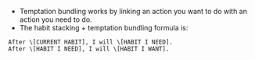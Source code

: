 - Temptation bundling works by linking an action you want to do with an action you need to do.
- The habit stacking + temptation bundling formula is:
```ad-note
After \[CURRENT HABIT], I will \[HABIT I NEED].
After \[HABIT I NEED], I will \[HABIT I WANT].
```

